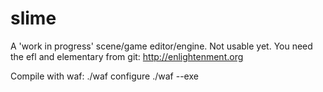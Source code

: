 slime
=====
A 'work in progress' scene/game editor/engine. Not usable yet.
You need the efl and elementary from git: http://enlightenment.org

Compile with waf:
./waf configure
./waf --exe

